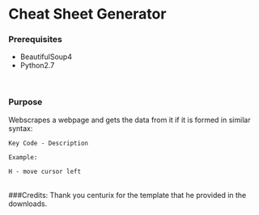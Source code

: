 # Cheat Sheet Generator
### Prerequisites
* BeautifulSoup4
* Python2.7
<br>

### Purpose
Webscrapes a webpage and gets the data from it if it is formed in similar syntax:
```
Key Code - Description

Example:

H - move cursor left
```
<br>
###Credits:
Thank you centurix for the template that he provided in the downloads.
